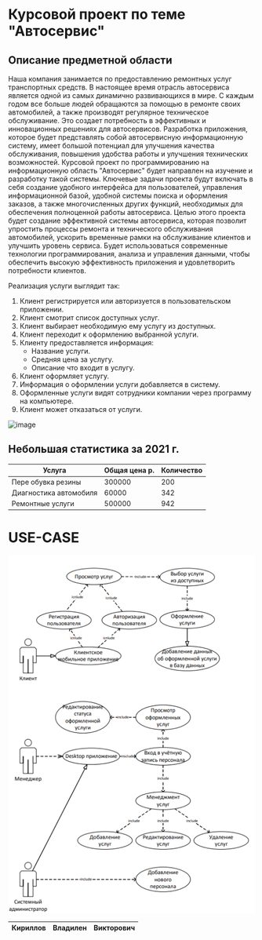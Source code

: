 # Курсовой проект по теме "Автосервис"
## Описание предметной области
Наша компания занимается по предоставлению ремонтных  услуг транспортных средств.
В настоящее время отрасль автосервиса является одной из самых динамично развивающихся в мире. С каждым годом все больше людей обращаются за помощью в ремонте своих автомобилей, а также производят регулярное техническое обслуживание. Это создает потребность в эффективных и инновационных решениях для автосервисов.
Разработка приложения, которое будет представлять собой автосервисную информационную систему, имеет большой потенциал для улучшения качества обслуживания, повышения удобства работы и улучшения технических возможностей. 
Курсовой проект по программированию на информационную область "Автосервис" будет направлен на изучение и разработку такой системы. Ключевые задачи проекта будут включать в себя создание удобного интерфейса для пользователей, управления информационной базой, удобной системы поиска и оформления заказов, а также многочисленных других функций, необходимых для обеспечения полноценной работы автосервиса.
Целью этого проекта будет создание эффективной системы автосервиса, которая позволит упростить процессы ремонта и технического обслуживания автомобилей, ускорить временные рамки на обслуживание клиентов и улучшить уровень сервиса. Будет использоваться современные технологии программирования, анализа и управления данными, чтобы обеспечить высокую эффективность приложения и удовлетворить потребности клиентов.

Реализация услуги выглядит так: 

 1. Клиент  регистрируется или авторизуется в пользовательском приложении. 
 2. Клиент смотрит список доступных услуг.
 3. Клиент выбирает необходимую ему услугу из доступных.
 4. Клиент переходит к оформлению выбранной услуги.
 5. Клиенту предоставляется информация: 
	* Название услуги.
	* Средняя цена за услугу.
	* Описание что входит в услугу.
6. Клиент оформляет услугу.
7. Информация о оформлении услуги добавляется в систему.
8. Оформленные услуги видят сотрудники компании через программу на компьютере.
9. Клиент может отказаться от услуги.


![image](https://github.com/9002015pro/CarMechanic/assets/78635578/19f83426-773c-4802-83b2-1cbb76db6c37)




## Небольшая статистика за 2021 г.
| Услуга | Общая цена р. | Количество|
|--|--|--|
| Пере обувка резины | 300000 | 200 |
| Диагностика автомобиля | 60000 | 342 |
| Ремонтные услуги | 500000 | 942 |
# USE-CASE
![](case.png)
 
| Кириллов | Владилен | Викторович |
|--|--|--|
	
	
	
	
	
